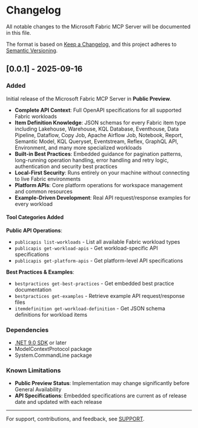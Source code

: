 # Changelog

All notable changes to the Microsoft Fabric MCP Server will be documented in this file.

The format is based on [Keep a Changelog](https://keepachangelog.com/en/1.0.0/),
and this project adheres to [Semantic Versioning](https://semver.org/spec/v2.0.0.html).


## [0.0.1] - 2025-09-16

### Added

Initial release of the Microsoft Fabric MCP Server in **Public Preview**.

- **Complete API Context**: Full OpenAPI specifications for all supported Fabric workloads
- **Item Definition Knowledge**: JSON schemas for every Fabric item type including Lakehouse, Warehouse, KQL Database, Eventhouse, Data Pipeline, Dataflow, Copy Job, Apache Airflow Job, Notebook, Report, Semantic Model, KQL Queryset, Eventstream, Reflex, GraphQL API, Environment, and many more specialized workloads
- **Built-in Best Practices**: Embedded guidance for pagination patterns, long-running operation handling, error handling and retry logic, authentication and security best practices
- **Local-First Security**: Runs entirely on your machine without connecting to live Fabric environments
- **Platform APIs**: Core platform operations for workspace management and common resources
- **Example-Driven Development**: Real API request/response examples for every workload

#### Tool Categories Added

**Public API Operations**:
- `publicapis list-workloads` - List all available Fabric workload types
- `publicapis get-workload-apis` - Get workload-specific API specifications  
- `publicapis get-platform-apis` - Get platform-level API specifications

**Best Practices & Examples**:
- `bestpractices get-best-practices` - Get embedded best practice documentation
- `bestpractices get-examples` - Retrieve example API request/response files
- `itemdefinition get-workload-definition` - Get JSON schema definitions for workload items

### Dependencies

- [.NET 9.0 SDK](https://dotnet.microsoft.com/download/dotnet/9.0) or later
- ModelContextProtocol package
- System.CommandLine package

### Known Limitations

- **Public Preview Status**: Implementation may change significantly before General Availability
- **API Specifications**: Embedded specifications are current as of release date and updated with each release

---

For support, contributions, and feedback, see [SUPPORT](https://github.com/microsoft/mcp/blob/main/servers/Fabric.Mcp.Server/SUPPORT.md).